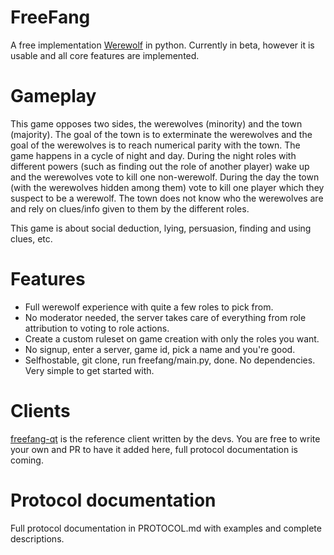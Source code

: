 # FreeFang
 A free implementation [Werewolf](https://en.m.wikipedia.org/wiki/Mafia_(party_game)) in python.
 Currently in beta, however it is usable and all core features are implemented.

# Gameplay
This game opposes two sides, the werewolves (minority) and the town (majority).
The goal of the town is to exterminate the werewolves and the goal of the werewolves is to reach numerical parity with the town.
The game happens in a cycle of night and day. During the night roles with different powers (such as finding out the role of another player) wake up and the werewolves vote to kill one non-werewolf.
During the day the town (with the werewolves hidden among them) vote to kill one player which they suspect to be a werewolf. The town does not know who the werewolves are and rely on clues/info given to them by the different roles.

This game is about social deduction, lying, persuasion, finding and using clues, etc.

# Features

- Full werewolf experience with quite a few roles to pick from.  
- No moderator needed, the server takes care of everything from role attribution to voting to role actions.  
- Create a custom ruleset on game creation with only the roles you want.  
- No signup, enter a server, game id, pick a name and you're good.  
- Selfhostable, git clone, run freefang/main.py, done. No dependencies. Very simple to get started with.


# Clients

[freefang-qt](https://github.com/FreeFangGame/freefang-qt) is the reference client written by the devs.
You are free to write your own and PR to have it added here, full protocol documentation is coming.



# Protocol documentation

Full protocol documentation in PROTOCOL.md with examples and complete descriptions.   


